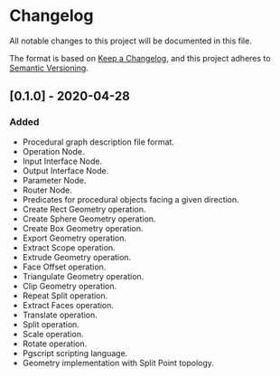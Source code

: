 # Changelog

All notable changes to this project will be documented in this file.

The format is based on [Keep a Changelog](https://keepachangelog.com/en/1.0.0/),
and this project adheres to [Semantic Versioning](https://semver.org/spec/v2.0.0.html).

## [0.1.0] - 2020-04-28

### Added

- Procedural graph description file format.
- Operation Node.
- Input Interface Node.
- Output Interface Node.
- Parameter Node.
- Router Node.
- Predicates for procedural objects facing a given direction.
- Create Rect Geometry operation.
- Create Sphere Geometry operation.
- Create Box Geometry operation.
- Export Geometry operation.
- Extract Scope operation.
- Extrude Geometry operation.
- Face Offset operation.
- Triangulate Geometry operation.
- Clip Geometry operation.
- Repeat Split operation.
- Extract Faces operation.
- Translate operation.
- Split operation.
- Scale operation.
- Rotate operation.
- Pgscript scripting language.
- Geometry implementation with Split Point topology.
